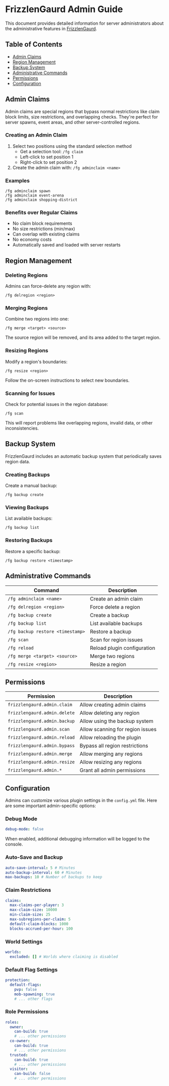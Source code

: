 # FrizzlenGaurd Admin Guide

This document provides detailed information for server administrators about the administrative features in [FrizzlenGaurd](README.md).

## Table of Contents

- [Admin Claims](#admin-claims)
- [Region Management](#region-management)
- [Backup System](#backup-system)
- [Administrative Commands](#administrative-commands)
- [Permissions](#permissions)
- [Configuration](#configuration)

## Admin Claims

Admin claims are special regions that bypass normal restrictions like claim block limits, size restrictions, and overlapping checks. They're perfect for server spawns, event areas, and other server-controlled regions.

### Creating an Admin Claim

1. Select two positions using the standard selection method
   - Get a selection tool: `/fg claim`
   - Left-click to set position 1
   - Right-click to set position 2
2. Create the admin claim with: `/fg adminclaim <name>`

### Examples

```
/fg adminclaim spawn
/fg adminclaim event-arena
/fg adminclaim shopping-district
```

### Benefits over Regular Claims

- No claim block requirements
- No size restrictions (min/max)
- Can overlap with existing claims
- No economy costs
- Automatically saved and loaded with server restarts

## Region Management

### Deleting Regions

Admins can force-delete any region with:
```
/fg delregion <region>
```

### Merging Regions

Combine two regions into one:
```
/fg merge <target> <source>
```
The source region will be removed, and its area added to the target region.

### Resizing Regions

Modify a region's boundaries:
```
/fg resize <region>
```
Follow the on-screen instructions to select new boundaries.

### Scanning for Issues

Check for potential issues in the region database:
```
/fg scan
```
This will report problems like overlapping regions, invalid data, or other inconsistencies.

## Backup System

FrizzlenGaurd includes an automatic backup system that periodically saves region data.

### Creating Backups

Create a manual backup:
```
/fg backup create
```

### Viewing Backups

List available backups:
```
/fg backup list
```

### Restoring Backups

Restore a specific backup:
```
/fg backup restore <timestamp>
```

## Administrative Commands

| Command | Description |
|---------|-------------|
| `/fg adminclaim <name>` | Create an admin claim |
| `/fg delregion <region>` | Force delete a region |
| `/fg backup create` | Create a backup |
| `/fg backup list` | List available backups |
| `/fg backup restore <timestamp>` | Restore a backup |
| `/fg scan` | Scan for region issues |
| `/fg reload` | Reload plugin configuration |
| `/fg merge <target> <source>` | Merge two regions |
| `/fg resize <region>` | Resize a region |

## Permissions

| Permission | Description |
|------------|-------------|
| `frizzlengaurd.admin.claim` | Allow creating admin claims |
| `frizzlengaurd.admin.delete` | Allow deleting any region |
| `frizzlengaurd.admin.backup` | Allow using the backup system |
| `frizzlengaurd.admin.scan` | Allow scanning for region issues |
| `frizzlengaurd.admin.reload` | Allow reloading the plugin |
| `frizzlengaurd.admin.bypass` | Bypass all region restrictions |
| `frizzlengaurd.admin.merge` | Allow merging any regions |
| `frizzlengaurd.admin.resize` | Allow resizing any regions |
| `frizzlengaurd.admin.*` | Grant all admin permissions |

## Configuration

Admins can customize various plugin settings in the `config.yml` file. Here are some important admin-specific options:

### Debug Mode

```yaml
debug-mode: false
```
When enabled, additional debugging information will be logged to the console.

### Auto-Save and Backup

```yaml
auto-save-interval: 5 # Minutes
auto-backup-interval: 60 # Minutes
max-backups: 10 # Number of backups to keep
```

### Claim Restrictions

```yaml
claims:
  max-claims-per-player: 3
  max-claim-size: 10000
  min-claim-size: 25
  max-subregions-per-claim: 5
  default-claim-blocks: 1000
  blocks-accrued-per-hour: 100
```

### World Settings

```yaml
worlds:
  excluded: [] # Worlds where claiming is disabled
```

### Default Flag Settings

```yaml
protection:
  default-flags:
    pvp: false
    mob-spawning: true
    # ... other flags
```

### Role Permissions

```yaml
roles:
  owner:
    can-build: true
    # ... other permissions
  co-owner:
    can-build: true
    # ... other permissions
  trusted:
    can-build: true
    # ... other permissions
  visitor:
    can-build: false
    # ... other permissions
``` 